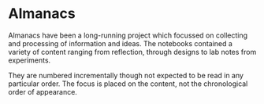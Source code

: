 # Almanacs
Almanacs have been a long-running project which focussed on collecting and processing of information and ideas. The notebooks contained a variety of content ranging from reflection, through designs to lab notes from experiments.

They are numbered incrementally though not expected to be read in any particular order. The focus is placed on the content, not the chronological order of appearance.